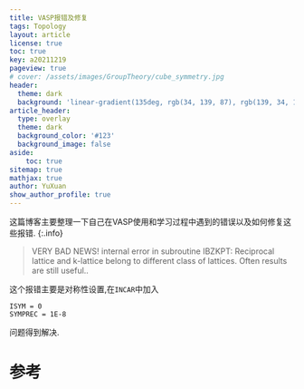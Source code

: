 ```yaml
---
title: VASP报错及修复
tags: Topology 
layout: article
license: true
toc: true
key: a20211219
pageview: true
# cover: /assets/images/GroupTheory/cube_symmetry.jpg
header:
  theme: dark
  background: 'linear-gradient(135deg, rgb(34, 139, 87), rgb(139, 34, 139))'
article_header:
  type: overlay
  theme: dark
  background_color: '#123'
  background_image: false
aside:
    toc: true
sitemap: true
mathjax: true
author: YuXuan
show_author_profile: true
---
```

这篇博客主要整理一下自己在VASP使用和学习过程中遇到的错误以及如何修复这些报错.
{:.info}
<!--more-->
> VERY BAD NEWS! internal error in subroutine IBZKPT:
> Reciprocal lattice and k-lattice belong to different class of lattices. Often results are still useful..

这个报错主要是对称性设置,在`INCAR`中加入
```shell
ISYM = 0
SYMPREC = 1E-8
```
问题得到解决.

# 参考



